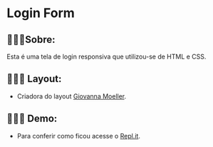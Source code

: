 # Login Form 

## 👩🏽‍💻Sobre:

Esta é uma tela de login responsiva que utilizou-se de HTML e CSS.


## 👩🏽‍💻 Layout:

- Criadora do layout [Giovanna Moeller](https://github.com/giovannamoeller).


## 👩🏽‍💻 Demo:
- Para conferir como ficou acesse o [Repl.it](https://login-form.pavila.repl.co/).






